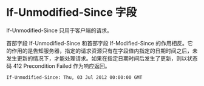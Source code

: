 # If-Unmodified-Since 字段

If-Unmodified-Since 只用于客户端的请求。

首部字段 If-Unmodified-Since 和首部字段 If-Modified-Since 的作用相反。它的作用的是告知服务器，指定的请求资源只有在字段值内指定的日期时间之后，未发生更新的情况下，才能处理请求。如果在指定日期时间后发生了更新，则以状态码 412 Precondition Failed 作为响应返回。

```http
If-Unmodified-Since: Thu, 03 Jul 2012 00:00:00 GMT
```
